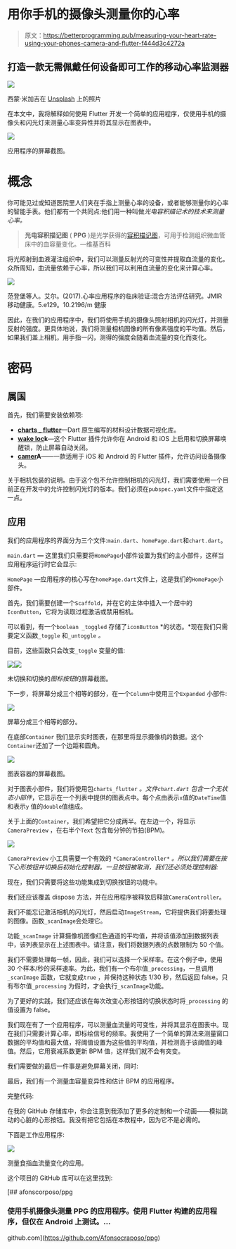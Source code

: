 # 用你手机的摄像头测量你的心率

> 原文：<https://betterprogramming.pub/measuring-your-heart-rate-using-your-phones-camera-and-flutter-f444d3c4272a>

## 打造一款无需佩戴任何设备即可工作的移动心率监测器

![](img/29f8984f95bb4843b927ec61f4bc015a.png)

西蒙·米加吉在 [Unsplash](https://unsplash.com/s/photos/heart?utm_source=unsplash&utm_medium=referral&utm_content=creditCopyText) 上的照片

在本文中，我将解释如何使用 Flutter 开发一个简单的应用程序，仅使用手机的摄像头和闪光灯来测量心率变异性并将其显示在图表中。

![](img/8430abacf44ad6dd9d2178935d6fbbf1.png)

应用程序的屏幕截图。

# 概念

你可能见过或知道医院里人们夹在手指上测量心率的设备，或者能够测量你的心率的智能手表。他们都有一个共同点:他们用一种叫做*光电容积描记术的技术来测量心率。*

> **光电容积描记图** ( **PPG** )是光学获得的[容积描记图](https://en.wikipedia.org/wiki/Plethysmograph)，可用于检测组织微血管床中的血容量变化。—维基百科

将光照射到血液灌注组织中，我们可以测量反射光的可变性并提取血流量的变化。众所周知，血流量依赖于心率，所以我们可以利用血流量的变化来计算心率。

![](img/8c172153b53e9f23dcf8e47f1f76c39c.png)

范登堡等人。艾尔。(2017).心率应用程序的临床验证:混合方法评估研究。JMIR 移动健康。5.e129。10.2196/m 健康

因此，在我们的应用程序中，我们将使用手机的摄像头照射相机的闪光灯，并测量反射的强度。更具体地说，我们将测量相机图像的所有像素强度的平均值。然后，如果我们盖上相机，用手指一闪，测得的强度会随着血流量的变化而变化。

# 密码

## 属国

首先，我们需要安装依赖项:

*   [**charts _ flutter**](https://pub.dev/packages/charts_flutter)—Dart 原生编写的材料设计数据可视化库。
*   [**wake loc**](https://pub.dev/packages/wakelock)**k**—这个 Flutter 插件允许你在 Android 和 iOS 上启用和切换屏幕唤醒锁，防止屏幕自动关闭。
*   [**camer**](https://pub.dev/packages/camera)**A**——一款适用于 iOS 和 Android 的 Flutter 插件，允许访问设备摄像头。

关于相机包装的说明。由于这个包不允许控制相机的闪光灯，我们需要使用一个目前正在开发中的允许控制闪光灯的版本。我们必须在`pubspec.yaml`文件中指定这一点。

## 应用

我们的应用程序的界面分为三个文件:`main.dart`、`homePage.dart`和`chart.dart`。

`main.dart` **—** 这里我们只需要将`HomePage`小部件设置为我们的主小部件，这样当应用程序运行时它会显示:

`HomePage` —应用程序的核心写在`homePage.dart`文件上，这是我们的`HomePage`小部件。

首先，我们需要创建一个`Scaffold`，并在它的主体中插入一个居中的`IconButton`，它将为读取过程激活或禁用相机。

可以看到，有一个`boolean _toggled` 存储了`iconButton` *的状态。*现在我们只需要定义函数`_toggle` 和`_untoggle` *。*

目前，这些函数只会改变`_toggle` 变量的值:

![](img/1a621635fc51f4b68f9d451098bd0ab3.png)![](img/588d454d55845a1d8c4cc845afaaf5e3.png)

未切换和切换的*图标按钮*的屏幕截图。

下一步，将屏幕分成三个相等的部分，在一个`Column`中使用三个`Expanded` 小部件:

![](img/6405c95f3ca504dda661f3a50df6dde7.png)

屏幕分成三个相等的部分。

在底部`Container` 我们显示实时图表，在那里将显示摄像机的数据。这个`Container`还加了一个边距和圆角。

![](img/a15fc9e4cb9ec4647bea2ae5f1609f00.png)

图表容器的屏幕截图。

对于图表小部件，我们将使用包`charts_flutter` *。*文件`chart.dart` 包含一个*无状态小部件*，它显示在一个列表中提供的图表点中。每个点由表示`x`值的`DateTime`值和表示`y` 值的`double`值组成。

关于上面的`Container`，我们希望把它分成两半。在左边一个，将显示`CameraPreview` ，在右半个`Text` 包含每分钟的节拍(BPM)。

![](img/0ca4bdc8e678da685d1844154e214e2d.png)

`CameraPreview` 小工具需要一个有效的 `*CameraController*` *。所以我们需要在按下心形按钮并切换后初始化控制器。一旦按钮被取消，我们还必须处理控制器:*

现在，我们只需要将这些功能集成到切换按钮的功能中。

我们还应该覆盖 dispose 方法，并在应用程序被释放后释放`CameraController`。

我们不能忘记激活相机的闪光灯，然后启动`ImageStream`，它将提供我们将要处理的图像。函数`_scanImage`会处理它。

功能`_scanImage` 计算摄像机图像红色通道的平均值，并将该值添加到数据列表中，该列表显示在上述图表中。请注意，我们将数据列表的点数限制为 50 个值。

我们不需要处理每一帧，因此，我们可以选择一个采样率。在这个例子中，使用 30 个样本/秒的采样速率。为此，我们有一个布尔值`_processing`，一旦调用`_scanImage` 函数，它就变成`true` ，并保持这种状态 1/30 秒，然后返回 false。只有布尔值`_processing` 为假时，才会执行`_scanImage`功能。

为了更好的实践，我们还应该在每次改变心形按钮的切换状态时将`_processing` 的值设置为 false。

我们现在有了一个应用程序，可以测量血流量的可变性，并将其显示在图表中。现在我们只需要计算心率，即标绘信号的频率。我使用了一个简单的算法来测量窗口数据的平均值和最大值，将阈值设置为这些值的平均值，并检测高于该阈值的峰值。然后，它用衰减系数更新 BPM 值，这样我们就不会有突变。

我们需要做的最后一件事是避免屏幕关闭，同时:

最后，我们有一个测量血容量变异性和估计 BPM 的应用程序。

完整代码:

在我的 GitHub 存储库中，你会注意到我添加了更多的定制和一个动画——模拟跳动的心脏的心形按钮。我没有把它包括在本教程中，因为它不是必需的。

下面是工作应用程序:

![](img/0f919c996c3a072d4e855e98d5d914b2.png)

测量食指血流量变化的应用。

这个项目的 GitHub 库可以在这里找到:

[](https://github.com/Afonsocraposo/ppg) [## afonscorposo/ppg

### 使用手机摄像头测量 PPG 的应用程序。使用 Flutter 构建的应用程序，但仅在 Android 上测试。…

github.com](https://github.com/Afonsocraposo/ppg)